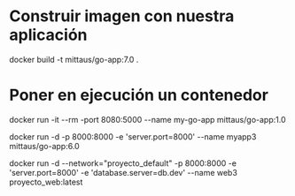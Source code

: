 # Construir imagen con nuestra aplicación
docker build -t mittaus/go-app:7.0 .

# Poner en ejecución un contenedor

docker run -it --rm -port 8080:5000 --name my-go-app mittaus/go-app:1.0

docker run -d -p 8000:8000 -e 'server.port=8000' --name myapp3 mittaus/go-app:6.0

docker run -d --network="proyecto_default" -p 8000:8000 -e 'server.port=8000' -e 'database.server=db.dev'  --name web3 proyecto_web:latest